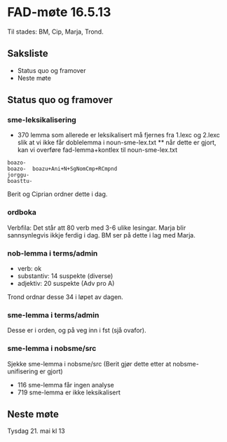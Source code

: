 # FAD-møte 16.5.13

Til stades: BM, Cip, Marja, Trond.

## Saksliste

- Status quo og framover
- Neste møte

## Status quo og framover

### sme-leksikalisering

- 370 lemma som allerede er leksikalisert må fjernes fra 1.lexc og 2.lexc slik at vi ikke får doblelemma i noun-sme-lex.txt
  \*\* når dette er gjort, kan vi overføre fad-lemma+kontlex til noun-sme-lex.txt

```
boazo-
boazo-	boazu+Ani+N+SgNomCmp+RCmpnd
jorggu-
boasttu-
```

Berit og Ciprian ordner dette i dag.

### ordboka

Verbfila: Det står att 80 verb med 3-6 ulike lesingar.
Marja blir sannsynlegvis ikkje ferdig i dag. BM ser på dette i lag med Marja.

### nob-lemma i terms/admin

- verb: ok
- substantiv: 14 suspekte (diverse)
- adjektiv: 20 suspekte (Adv pro A)

Trond ordnar desse 34 i løpet av dagen.

### sme-lemma i terms/admin

Desse er i orden, og på veg inn i fst (sjå ovafor).

### sme-lemma i nobsme/src

Sjekke sme-lemma i nobsme/src (Berit gjør dette etter at nobsme-unifisering er gjort)

- 116 sme-lemma får ingen analyse
- 719 sme-lemma er ikke leksikalisert

## Neste møte

Tysdag 21. mai kl 13
